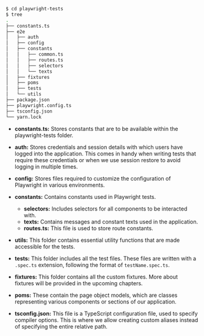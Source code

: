 ```bash
$ cd playwright-tests
$ tree
.
├── constants.ts
├── e2e
│   ├── auth
│   ├── config
│   ├── constants
│   │   ├── common.ts
│   │   ├── routes.ts
│   │   ├── selectors
│   │   └── texts
│   ├── fixtures
│   ├── poms
│   ├── tests
│   └── utils
├── package.json
├── playwright.config.ts
├── tsconfig.json
└── yarn.lock
```

- **constants.ts:** Stores constants that are to be available within the playwright-tests folder.

- **auth:** Stores credentials and session details with which users have logged into the application. This comes in handy when writing tests that require these credentials or when we use session restore to avoid logging in multiple times.

- **config:** Stores files required to customize the configuration of Playwright in various environments.

- **constants:** Contains constants used in Playwright tests.

  - **selectors:** Includes selectors for all components to be interacted with.
  - **texts:** Contains messages and constant texts used in the application.
  - **routes.ts:** This file is used to store route constants.

- **utils:** This folder contains essential utility functions that are made accessible for the tests.

- **tests:** This folder includes all the test files. These files are written with a `.spec.ts` extension, following the format of `testName.spec.ts`.

- **fixtures:** This folder contains all the custom fixtures. More about fixtures will be provided in the upcoming chapters.

- **poms:** These contain the page object models, which are classes representing various components or sections of our application.

- **tsconfig.json:** This file is a TypeScript configuration file, used to specify compiler options. This is where we allow creating custom aliases instead of specifying the entire relative path.
